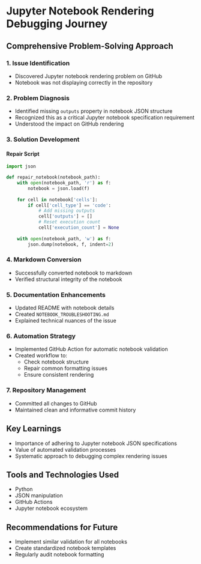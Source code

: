 # Jupyter Notebook Rendering Debugging Journey

## Comprehensive Problem-Solving Approach

### 1. Issue Identification
- Discovered Jupyter notebook rendering problem on GitHub
- Notebook was not displaying correctly in the repository

### 2. Problem Diagnosis
- Identified missing `outputs` property in notebook JSON structure
- Recognized this as a critical Jupyter notebook specification requirement
- Understood the impact on GitHub rendering

### 3. Solution Development
#### Repair Script
```python
import json

def repair_notebook(notebook_path):
    with open(notebook_path, 'r') as f:
        notebook = json.load(f)
    
    for cell in notebook['cells']:
        if cell['cell_type'] == 'code':
            # Add missing outputs
            cell['outputs'] = []
            # Reset execution count
            cell['execution_count'] = None
    
    with open(notebook_path, 'w') as f:
        json.dump(notebook, f, indent=2)
```

### 4. Markdown Conversion
- Successfully converted notebook to markdown
- Verified structural integrity of the notebook

### 5. Documentation Enhancements
- Updated README with notebook details
- Created `NOTEBOOK_TROUBLESHOOTING.md`
- Explained technical nuances of the issue

### 6. Automation Strategy
- Implemented GitHub Action for automatic notebook validation
- Created workflow to:
  - Check notebook structure
  - Repair common formatting issues
  - Ensure consistent rendering

### 7. Repository Management
- Committed all changes to GitHub
- Maintained clean and informative commit history

## Key Learnings
- Importance of adhering to Jupyter notebook JSON specifications
- Value of automated validation processes
- Systematic approach to debugging complex rendering issues

## Tools and Technologies Used
- Python
- JSON manipulation
- GitHub Actions
- Jupyter notebook ecosystem

## Recommendations for Future
- Implement similar validation for all notebooks
- Create standardized notebook templates
- Regularly audit notebook formatting
